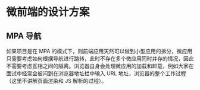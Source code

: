 # 微前端的设计方案
## MPA 导航
如果项目是在 MPA 的模式下，则前端应用天然可以做到小型应用的拆分，微应用只需要考虑如何根据导航进行跳转，此时不存在多个微应用同时并存的情况，因此不需要考虑互相之间的隔离。浏览器自身会处理微应用的加载和卸载，例如大家在面试中经常会被问到在浏览器地址栏中输入 URL 地址，浏览器的整个工作过程（这里不讲解页面渲染和 JS 解析的过程）。